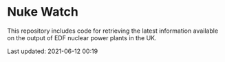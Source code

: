 # Nuke Watch

This repository includes code for retrieving the latest information available on the output of EDF nuclear power plants in the UK.

Last updated: 2021-06-12 00:19